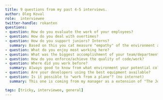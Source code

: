 ```yaml
---
title: 9 questions from my past 4-5 interviews.
author: Oleg Koval
role:  interviewee
twitter-handle: rokanten
questions:
- question: How do you evaluate the work of your employees?
- question: How do you deal with overtimes?
- question: How do you support juniors? Interns?
  summary: Based on this you cat measure "empathy" of the environment and how mentoring and knowledge sharing are organised.
- question: What do you enjoy most working here?
- question: What was the biggest accomplishment of your team/department yet?
- question: How do you enforce/achieve the quality of code/work?
- question: Where did you work before?
  summary: Always good to know from what environment your potential colleagues are coming from.
- question: Are your developers using the best equipment available?
- question: Is it possible to "work from a plane"? (no internet)
  summary: This one is coming from my manager as a extension of "The Joel Test 12 Steps to Better Code"

tags: [tricky, interviewee, general]
---
```

